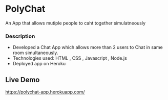 # PolyChat

An App that allows mutiple people to caht together simulatneously

### Description

-	Developed a Chat App which allows more than 2 users to Chat in same room simultaneously.
-	Technologies used: HTML , CSS , Javascript , Node.js
-	Deployed app on Heroku


## Live Demo

https://polychat-app.herokuapp.com/
